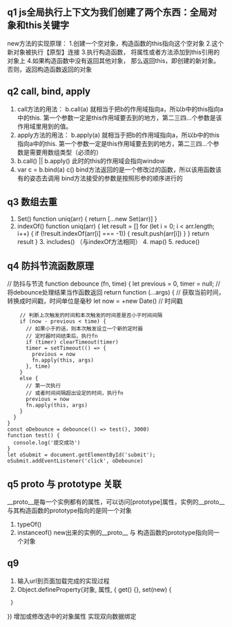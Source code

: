 ## q1 js全局执行上下文为我们创建了两个东西：全局对象和this关键字
   new方法的实现原理：
    1.创建一个空对象，构造函数的this指向这个空对象
    2.这个新对象被执行【原型】连接
    3.执行构造函数， 将属性或者方法添加到this引用的对象上
    4.如果构造函数中没有返回其他对象， 那么返回this，即创建的新对象。否则，返回构造函数返回的对象

## q2 call, bind, apply
   1. call方法的用法：
   b.call(a) 就相当于把b的作用域指向a，所以b中的this指向a中的this.
   第一个参数一定是this作用域要去到的地方，第二三四...个参数是该作用域里用到的值。
   2. apply方法的用法：
   b.apply(a) 就相当于把b的作用域指向a，所以b中的this指向a中的this.
   第一个参数一定是this作用域要去到的地方，第二三四...个参数是需要用数组类型（必须的）
   3. b.call() || b.apply() 此时的this的作用域会指向window
   4. var c = b.bind(a)
      c()
      bind方法返回的是一个修改过的函数，所以该用函数该有的姿态去调用
      bind方法接受的参数是按照形参的顺序进行的

## q3 数组去重
   1. Set()
      function uniq(arr) {
      return [...new Set(arr)]
    }
   2. indexOf()
      function uniq(arr) {
       let result = []
        for (let i = 0; i < arr.length; i++) {
         if (!result.indexOf(arr[i] === -1)) {
           result.push(arr[i])
         }
       }
       return result
     }
    3. includes()  （与indexOf方法相同）
    4. map()
    5. reduce()

## q4 防抖节流函数原理
   // 防抖与节流
    function debounce (fn, time) {
      let previous = 0, timer = null;
      // 将debounce处理结果当作函数返回
      return function (...args) {
        // 获取当前时间， 转换成时间戳，时间单位是毫秒
        let now = +new Date() // 时间戳

        // 判断上次触发的时间和本次触发的时间差是否小于时间间隔
        if (now - previous < time) {
          // 如果小于的话，则本次触发设立一个新的定时器
          // 定时器时间结束后，执行fn
          if (timer) clearTimeout(timer)
          timer = setTimeout(() => {
            previous = now
            fn.apply(this, args)
          }, time)
        }
        else {
          // 第一次执行
          // 或者时间间隔超出设定的时间，执行fn
          previous = now
          fn.apply(this, args)
        }
      }
    }
    const oDebounce = debounce(() => test(), 3000)
    function test() {
      console.log('提交成功')
    }
    let oSubmit = document.getElementById('submit');
    oSubmit.addEventListener('click', oDebounce)

## q5 __proto__ 与 prototype 关联
   __proto__是每一个实例都有的属性，可以访问[prototype]属性，实例的__proto__与其构造函数的prototype指向的是同一个对象
   1. typeOf()
   2. instanceof() new出来的实例的__proto__ 与 构造函数的prototype指向同一个对象 

## q9 
   1. 输入url到页面加载完成的实现过程
   2. Object.defineProperty(对象, 属性, {
     get() {},
     set(new) {

     }
   }) 增加或修改选中的对象属性 实现双向数据绑定
